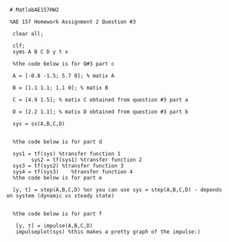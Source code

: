 
 
     # MatlabAE157HW2
 
     %AE 157 Homework Assignment 2 Question #3

      clear all;

      clf;
      syms A B C D y t x

      %the code below is for Q#3 part c

      A = [-0.8 -1.5; 5.7 0]; % matix A

      B = [1.1 1.1; 1.1 0]; % matix B

      C = [4.9 1.5]; % matix C obtained from question #3 part a

      D = [2.2 1.1]; % matix D obtained from question #3 part b

      sys = ss(A,B,C,D)


      %the code below is for part d

      sys1 = tf(sys) %transfer function 1 
			sys2 = tf(sys1) %transfer function 2 
      sys3 = tf(sys2) %transfer function 3 
      sys4 = tf(sys3)	 %transfer function 4 
      %the code below is for part e

      [y, t] = step(A,B,C,D) %or you can use sys = step(A,B,C,D) - depends on system (dynamic vs steady state)


      %the code below is for part f

       [y, t] = impulse(A,B,C,D) 
       impulseplot(sys) %this makes a pretty graph of the impulse:)
     
